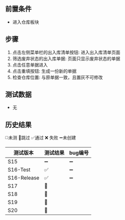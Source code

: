 
## 前置条件

- 进入仓库板块

## 步骤

1. 点击左侧菜单栏的出入库清单按钮: 进入出入库清单页面
2. 筛选废弃状态的出入库单据: 页面只显示废弃状态的单据
3. 点击任意单据进入
4. 点击重填按钮: 生成一份新的单据
5. 检查仓库位置: 与原单据一致，且置灰不可修改

## 测试数据

- 无

## 历史结果
 ◻️未测    🚫跳过     ✅通过    ❌ 失败    ➖未创建
 
| 测试版本 | 测试结果 | bug编号 |
| ---- | ---- | ---- |
| S15 | ➖ | ➖ |
| S16-Test | ✅ | ➖ |
| S16-Release | ✅ | ➖ |
| S17 | 🚫 |  |
| S18 | 🚫 |  |
| S19 | 🚫 |  |
| S20 | 🚫 |  |

